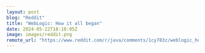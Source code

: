 ```yaml
---
layout: post
blog: "Reddit"
title: "WebLogic: How it all began"
date: 2024-05-22T18:18:05Z
image: images/reddit.png
remote_url: "https://www.reddit.com/r/java/comments/1cy783z/weblogic_how_it_all_began/"
---
```

